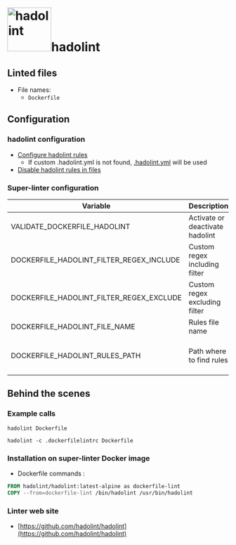 <!-- markdownlint-disable MD033 MD041 -->
<!-- Generated by .automation/build.py, please do not update manually -->
# <a href="https://github.com/hadolint/hadolint" target="blank" title="Visit linter Web Site"><img src="https://hadolint.github.io/hadolint/img/cat_container.png" alt="hadolint" height="100px"></a>hadolint

## Linted files

- File names:
  - `Dockerfile`

## Configuration

### hadolint configuration

- [Configure hadolint rules](https://github.com/hadolint/hadolint#configure)
  - If custom .hadolint.yml is not found, [.hadolint.yml](https://github.com/nvuillam/super-linter/tree/POC_RefactorInPython/TEMPLATES/.hadolint.yml) will be used
- [Disable hadolint rules in files](https://github.com/hadolint/hadolint#inline-ignores)

### Super-linter configuration

| Variable | Description | Default value |
| ----------------- | -------------- | -------------- |
| VALIDATE_DOCKERFILE_HADOLINT | Activate or deactivate hadolint | `true` |
| DOCKERFILE_HADOLINT_FILTER_REGEX_INCLUDE | Custom regex including filter |  |
| DOCKERFILE_HADOLINT_FILTER_REGEX_EXCLUDE | Custom regex excluding filter |  |
| DOCKERFILE_HADOLINT_FILE_NAME | Rules file name | `.hadolint.yml` |
| DOCKERFILE_HADOLINT_RULES_PATH | Path where to find rules | Workspace folder, then super-linter default rules |

## Behind the scenes

### Example calls

```shell
hadolint Dockerfile
```

```shell
hadolint -c .dockerfilelintrc Dockerfile
```


### Installation on super-linter Docker image

- Dockerfile commands :
```dockerfile
FROM hadolint/hadolint:latest-alpine as dockerfile-lint
COPY --from=dockerfile-lint /bin/hadolint /usr/bin/hadolint
```


### Linter web site
- [https://github.com/hadolint/hadolint](https://github.com/hadolint/hadolint)

